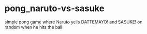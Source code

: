 # pong_naruto-vs-sasuke
simple pong game where Naruto yells DATTEMAYO! and SASUKE! on random when he hits the ball
